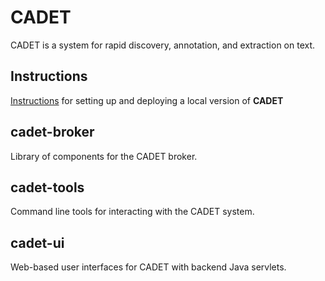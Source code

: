CADET
============================
CADET is a system for rapid discovery, annotation, and extraction on text.

Instructions
---------------
[Instructions](https://gitlab.hltcoe.jhu.edu/research/cadet/blob/master/INSTRUCTIONS.md) for setting up and deploying a local version of **CADET**


cadet-broker
---------------
Library of components for the CADET broker.

cadet-tools
---------------
Command line tools for interacting with the CADET system.

cadet-ui
---------------
Web-based user interfaces for CADET with backend Java servlets.
